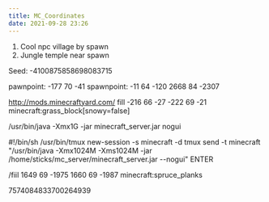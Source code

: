 ```yaml
---
title: MC_Coordinates
date: 2021-09-28 23:26
---
```

1. Cool npc village by spawn
2. Jungle temple near spawn

Seed: -4100875858698083715


pawnpoint: -177 70 -41
spawnpoint: -11 64 -120
2668 84 -2307


http://mods.minecraftyard.com/
fill -216 66 -27 -222 69 -21 minecraft:grass_block[snowy=false]

/usr/bin/java -Xmx1G -jar minecraft_server.jar nogui

#!/bin/sh
/usr/bin/tmux new-session -s minecraft -d
tmux send -t minecraft "/usr/bin/java -Xmx1024M -Xms1024M -jar /home/sticks/mc_server/minecraft_server.jar --nogui" ENTER

/fiil 1649 69 -1975 1660 69 -1987 minecraft:spruce_planks

7574084833700264939
